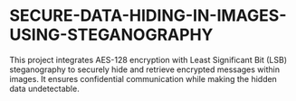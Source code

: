 # SECURE-DATA-HIDING-IN-IMAGES-USING-STEGANOGRAPHY
This project integrates AES-128 encryption with Least Significant Bit (LSB) steganography to securely hide and retrieve encrypted messages within images. It ensures confidential communication while making the hidden data undetectable.
